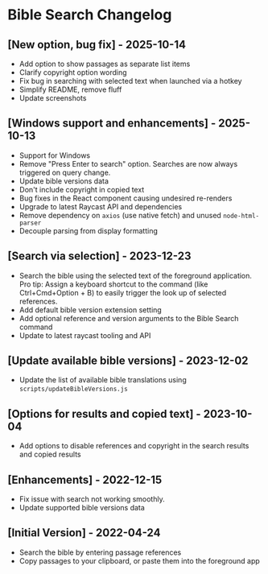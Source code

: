 # Bible Search Changelog

## [New option, bug fix] - 2025-10-14

- Add option to show passages as separate list items
- Clarify copyright option wording
- Fix bug in searching with selected text when launched via a hotkey
- Simplify README, remove fluff
- Update screenshots

## [Windows support and enhancements] - 2025-10-13

- Support for Windows
- Remove "Press Enter to search" option. Searches are now always triggered on query change.
- Update bible versions data
- Don't include copyright in copied text
- Bug fixes in the React component causing undesired re-renders
- Upgrade to latest Raycast API and dependencies
- Remove dependency on `axios` (use native fetch) and unused `node-html-parser`
- Decouple parsing from display formatting

## [Search via selection] - 2023-12-23

- Search the bible using the selected text of the foreground application.
  Pro tip: Assign a keyboard shortcut to the command (like Ctrl+Cmd+Option + B)
  to easily trigger the look up of selected references.
- Add default bible version extension setting
- Add optional reference and version arguments to the Bible Search command
- Update to latest raycast tooling and API

## [Update available bible versions] - 2023-12-02

- Update the list of available bible translations using `scripts/updateBibleVersions.js`

## [Options for results and copied text] - 2023-10-04

- Add options to disable references and copyright in the search results and copied results

## [Enhancements] - 2022-12-15

- Fix issue with search not working smoothly.
- Update supported bible versions data

## [Initial Version] - 2022-04-24

- Search the bible by entering passage references
- Copy passages to your clipboard, or paste them into the foreground app
